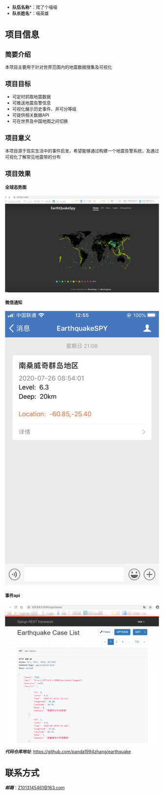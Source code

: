 ﻿* **队伍名称***：爬了个喵喵
* **队长姓名***：喵英雄



# 项目信息

## 简要介绍

本项目主要用于针对世界范围内的地震数据搜集及可视化

## 项目目标

- 可定时抓取地震数据
- 可推送地震告警信息
- 可视化展示历史事件、并可分等级
- 可提供相关数据API
- 可在世界及中国地图之间切换

## 项目意义

本项目源于现实生活中的事件启发，希望能够通过构建一个地震告警系统，及通过可视化了解常见地震带的分布

## 项目效果

#### 全球态势图

![全球态势图](https://github.com/panda1994zhang/earthquake/blob/master/media/%E5%85%A8%E7%90%83%E6%80%81%E5%8A%BF%E5%9B%BE.jpg)

#### 微信通知

![微信通知](https://github.com/panda1994zhang/earthquake/blob/master/media/%E5%BE%AE%E4%BF%A1%E9%80%9A%E7%9F%A5.jpg)

#### 事件api

![事件api](https://github.com/panda1994zhang/earthquake/blob/master/media/api%E6%95%B0%E6%8D%AE%E6%98%BE%E7%A4%BA.jpg)





***代码仓库地址***: https://github.com/panda1994zhang/earthquake


# 联系方式

***邮箱***：Z1013145461@163.com
